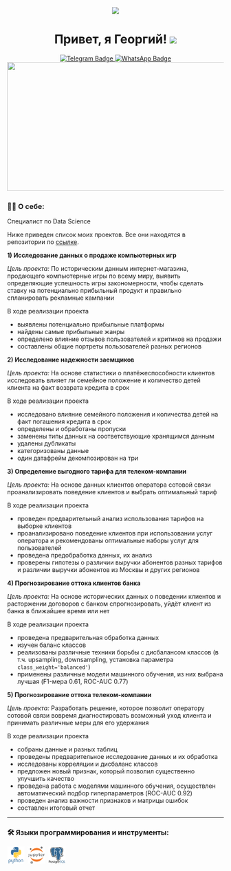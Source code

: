 <div id="header" align="center">
  <img src="https://media2.giphy.com/media/pdE5y1A7WzKn2kgPdN/200.webp?cid=790b76118gk1mk9rw0otokp3lwjhsmj26g6h99issy0af755&ep=v1_stickers_search&rid=200.webp&ct=s" width="100"/>
</div>

<h1 align="center">
  Привет, я Георгий!
  <img src="https://github.com/blackcater/blackcater/raw/main/images/Hi.gif" height="32"/>
</h1>

<div id="badges" align="center">
  <a href="https://t.me/Gosha_Turkiya">
    <img src="https://img.shields.io/badge/Telegram-blue?style=for-the-badge&logo=telegram&logoColor=white" alt="Telegram Badge"/>
  </a>
  <a href="https://wa.me/79529076307">
    <img src="https://img.shields.io/badge/WhatsApp-green?style=for-the-badge&logo=whatsapp&logoColor=white" alt="WhatsApp Badge"/>
  </a>
</div>

<div align="center">
  <img src="https://media.giphy.com/media/dWesBcTLavkZuG35MI/giphy.gif" width="600" height="300"/>
</div>

### :man_technologist: О себе:
Специалист по Data Science

Ниже приведен список моих проектов. Все они находятся в репозитории по [cсылке](https://github.com/GoshaTurkia/GoshaTurkia/tree/main).

**1) Исследование данных о продаже компьютерных игр**
   
   *Цель проекта:* По историческим данным интернет-магазина, продающего компьютерные игры по всему миру, выявить определяющие успешность игры закономерности, чтобы сделать ставку на потенциально прибыльный продукт и правильно спланировать рекламные кампании

   В ходе реализации проекта
   * выявлены потенциально прибыльные платформы
   * найдены самые прибыльные жанры
   * определено влияние отзывов пользователей и критиков на продажи
   * составлены общие портреты пользователей разных регионов

**2) Исследование надежности заемщиков**

  *Цель проекта:* На основе статистики о платёжеспособности клиентов исследовать влияет ли семейное положение и количество детей клиента на факт возврата кредита в срок
  
  В ходе реализации проекта
  * исследовано влияние семейного положения и количества детей на факт погашения кредита в срок
  * определены и обработаны пропуски
  * заменены типы данных на соответствующие хранящимся данным
  * удалены дубликаты
  * категоризованы данные
  * один датафрейм декомпозирован на три
   
**3) Определение выгодного тарифа для телеком-компании**

  *Цель проекта:* На основе данных клиентов оператора сотовой связи проанализировать поведение клиентов и выбрать оптимальный тариф

  В ходе реализации проекта
  * проведен предварительный анализ использования тарифов на выборке клиентов
  * проанализировано поведение клиентов при использовании услуг оператора и рекомендованы оптимальные наборы услуг для пользователей
  * проведена предобработка данных, их анализ
  * проверены гипотезы о различии выручки абонентов разных тарифов и различии выручки абонентов из Москвы и других регионов

**4) Прогнозирование оттока клиентов банка**

  *Цель проекта:* На основе исторических данных о поведении клиентов и расторжении договоров с банком спрогнозировать, уйдёт клиент из банка в ближайшее время или нет

  В ходе реализации проекта
  * проведена предварительная обработка данных
  * изучен баланс классов
  * реализованы различные техники борьбы с дисбалансом классов (в т.ч. upsampling, downsampling, установка параметра `class_weight='balanced'`)
  * применены различные модели машинного обучения, из них выбрана лучшая (F1-мера 0.61, ROC-AUC 0.77)

**5) Прогнозирование оттока телеком-компании**

  *Цель проекта:* Разработать решение, которое позволит оператору сотовой связи вовремя диагностировать возможный уход клиента и принимать различные меры для его удержания

  В ходе реализации проекта
  * собраны данные и разных таблиц
  * проведены предварительное исследование данных и их обработка
  * исследованы корреляции и дисбаланс классов
  * предложен новый признак, который позволил существенно улучшить качество
  * проведена работа с моделями машинного обучения, осуществлен автоматический подбор гиперпараметров (ROC-AUC 0.92)
  * проведен анализ важности признаков и матрицы ошибок
  * составлен итоговый отчет

---

### :hammer_and_wrench: Языки программирования и инструменты:
<div>
  <img src="https://github.com/devicons/devicon/blob/master/icons/python/python-original-wordmark.svg" title="Python" alt="Python" width="40" height="40"/>&nbsp;
  <img src="https://github.com/devicons/devicon/blob/master/icons/jupyter/jupyter-original-wordmark.svg" title="Jupyter" alt="Jupyter" width="40" height="40"/>&nbsp;
  <img src="https://github.com/devicons/devicon/blob/master/icons/postgresql/postgresql-original-wordmark.svg" title="PostgreSQL" alt="PostgreSQL" width="40" height="40"/>&nbsp;
</div>
